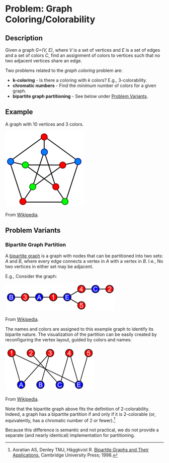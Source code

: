 # Problem: Graph Coloring/Colorability

## Description

Given a graph *G=(V, E)*, where *V* is a set of vertices and *E* is a set of edges and a set of colors *C*, find an assignment of colors to vertices such that no two adjacent vertices share an edge.

Two problems related to the *graph coloring* problem are:
* **k-coloring** - Is there a coloring with *k* colors? E.g., 3-colorability.
* **chromatic numbers** - Find the *minimum* number of colors for a given graph.
* **bipartite graph partitioning** - See below under [Problem Variants](#problem-variants).

## Example
A graph with 10 vertices and 3 colors.

![3 Colors](images/Petersen_graph_3-coloring.svg.png)

From [Wikipedia](https://en.wikipedia.org/wiki/Graph_coloring).

## Problem Variants

### Bipartite Graph Partition
A [bipartite graph](https://en.wikipedia.org/wiki/Bipartite_graph) is a graph with nodes that can be partitioned into two sets: *A* and *B*, where every edge connects a vertex in *A* with a vertex in *B*. I.e., No two vertices in either set may be adjacent.

E.g., Consider the graph:

![Bipartite Graph](images/Simple_bipartite_graph_line_bg.png)

From [Wikipedia](https://en.wikipedia.org/wiki/Bipartite_graph).

The names and colors are assigned to this example graph to identify its biparite nature. The visualization of the partition can be easily created by reconfiguring the vertex layout, guided by colors and names:

![Bipartite Graph](images/Simple_bipartite_graph_bg.png)

From [Wikipedia](https://en.wikipedia.org/wiki/Bipartite_graph).

Note that the bipartite graph above fits the definition of 2-colorability. Indeed, a graph has a bipartite partition if and only if it is 2-colorable (or, equivalently, has a chromatic number of 2 or fewer).[^1]

Because this difference is semantic and not practical, we do not provide a separate (and nearly identical) implementation for partitioning.

[^1]: Asratian AS, Denley TMJ, Häggkvist R. [Bipartite Graphs and Their Applications.](https://archive.org/details/bipartitegraphst0000asra/page/n3/mode/2up?view=theater&ui=embed&wrapper=false) Cambridge University Press; 1998.
